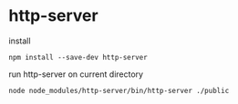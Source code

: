 # http-server

install

```
npm install --save-dev http-server
```

run http-server on current directory

```
node node_modules/http-server/bin/http-server ./public
```